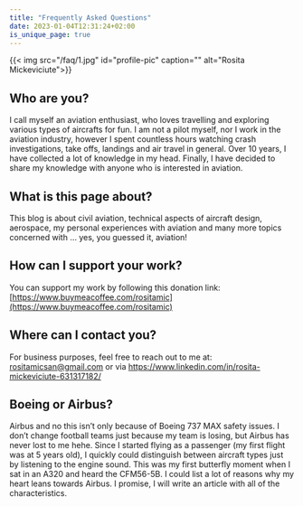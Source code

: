 ```yaml
---
title: "Frequently Asked Questions"
date: 2023-01-04T12:31:24+02:00
is_unique_page: true
---
```


{{< img src="/faq/1.jpg" id="profile-pic" caption="" alt="Rosita Mickeviciute">}}

## Who are you?

I call myself an aviation enthusiast, who loves travelling and exploring various types of aircrafts for fun. I am not a pilot myself, nor I work in the aviation industry, however I spent countless hours watching crash investigations, take offs, landings and air travel in general. Over 10 years, I have collected a lot of knowledge in my head. Finally, I have decided to share my knowledge with anyone who is interested in aviation. 

## What is this page about?

This blog is about civil aviation, technical aspects of aircraft design, aerospace, my personal experiences with aviation and many more topics concerned with … yes, you guessed it, aviation!

## How can I support your work?

You can support my work by following this donation link: [https://www.buymeacoffee.com/rositamic](https://www.buymeacoffee.com/rositamic)

## Where can I contact you?

For business purposes, feel free to reach out to me at: rositamicsan@gmail.com or via https://www.linkedin.com/in/rosita-mickeviciute-631317182/

## Boeing or Airbus?

Airbus and no this isn’t only because of Boeing 737 MAX safety issues. I don’t change football teams just because my team is losing, but Airbus has never lost to me hehe. Since I started flying as a passenger (my first flight was at 5 years old), I quickly could distinguish between aircraft types just by listening to the engine sound. This was my first butterfly moment when I sat in an A320 and heard the CFM56-5B. I could list a lot of reasons why my heart leans towards Airbus. I promise, I will write an article with all of the characteristics.


